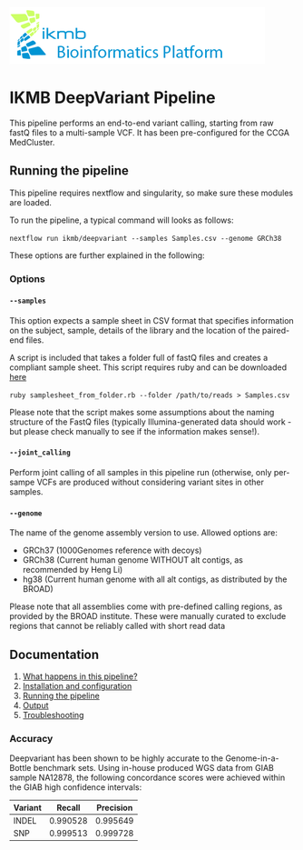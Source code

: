 ![](images/ikmb_bfx_logo.png)

# IKMB DeepVariant Pipeline

This pipeline performs an end-to-end variant calling, starting from raw fastQ files to a multi-sample VCF. It has been pre-configured for the CCGA MedCluster. 

## Running the pipeline

This pipeline requires nextflow and singularity, so make sure these modules are loaded. 

To run the pipeline, a typical command will looks as follows:

`nextflow run ikmb/deepvariant --samples Samples.csv --genome GRCh38` 

These options are further explained in the following:

### Options

#### `--samples` 
This option expects a sample sheet in CSV format that specifies information on the subject, sample, details of the library and the location of the paired-end files. 

A script is included that takes a folder full of fastQ files and creates a compliant sample sheet. This script requires ruby and can be downloaded [here](https://github.com/ikmb/deepvariant/blob/master/bin/samplesheet_from_folder.rb)

`ruby samplesheet_from_folder.rb --folder /path/to/reads > Samples.csv`

Please note that the script makes some assumptions about the naming structure of the FastQ files (typically Illumina-generated data should work - but please check manually to see if the information makes sense!).

#### `--joint_calling`
Perform joint calling of all samples in this pipeline run (otherwise, only per-sampe VCFs are produced without considering variant sites in other samples.

#### `--genome`
The name of the genome assembly version to use. Allowed options are:

* GRCh37 (1000Genomes reference with decoys)
* GRCh38 (Current human genome WITHOUT alt contigs, as recommended by Heng Li)
* hg38 (Current human genome with all alt contigs, as distributed by the BROAD)

Please note that all assemblies come with pre-defined calling regions, as provided by the BROAD institute. These were manually curated to exclude regions that cannot be reliably called with short read data

## Documentation

1. [What happens in this pipeline?](docs/pipeline.md)
2. [Installation and configuration](docs/installation.md)
3. [Running the pipeline](docs/usage.md)
4. [Output](docs/output.md)
5. [Troubleshooting](docs/troubleshooting.md)

### Accuracy
Deepvariant has been shown to be highly accurate to the Genome-in-a-Bottle benchmark sets. Using in-house produced WGS data from GIAB sample NA12878, the following concordance scores were achieved within the GIAB high confidence intervals:


| Variant | Recall   | Precision |
| ------- | -------- | --------- |
| INDEL   | 0.990528 | 0.995649  |
| SNP     | 0.999513 | 0.999728  |
